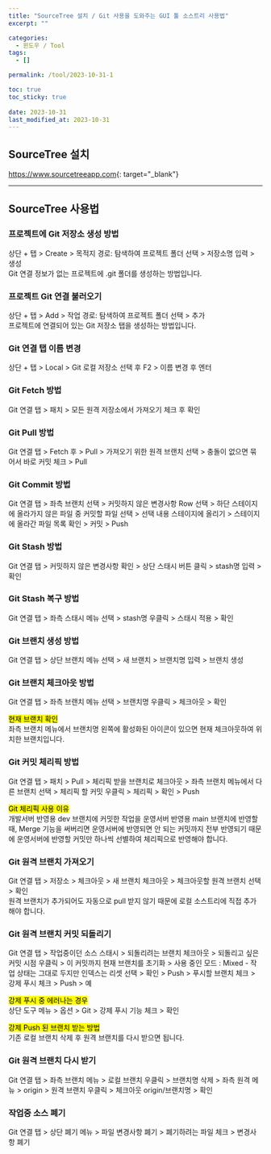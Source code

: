 ```yaml
---
title: "SourceTree 설치 / Git 사용을 도와주는 GUI 툴 소스트리 사용법"
excerpt: ""

categories:
  - 윈도우 / Tool
tags:
  - []

permalink: /tool/2023-10-31-1

toc: true
toc_sticky: true
 
date: 2023-10-31
last_modified_at: 2023-10-31
---
```


## SourceTree 설치

<https://www.sourcetreeapp.com>{: target="_blank"}

---

## SourceTree 사용법

### 프로젝트에 Git 저장소 생성 방법
상단 + 탭 > Create > 목적지 경로: 탐색하여 프로젝트 폴더 선택 > 저장소명 입력 > 생성  
Git 연결 정보가 없는 프로젝트에 .git 폴더를 생성하는 방법입니다.

### 프로젝트 Git 연결 불러오기
상단 + 탭 > Add > 작업 경로: 탐색하여 프로젝트 폴더 선택 > 추가  
프로젝트에 연결되어 있는 Git 저장소 탭을 생성하는 방법입니다.

### Git 연결 탭 이름 변경
상단 + 탭 > Local > Git 로컬 저장소 선택 후 F2 > 이름 변경 후 엔터

### Git Fetch 방법
Git 연결 탭 > 패치 > 모든 원격 저장소에서 가져오기 체크 후 확인

### Git Pull 방법
Git 연결 탭 >  Fetch 후 > Pull > 가져오기 위한 원격 브랜치 선택 > 충돌이 없으면 묶어서 바로 커밋 체크 > Pull

### Git Commit 방법
Git 연결 탭 >  좌측 브랜치 선택 > 커밋하지 않은 변경사항 Row 선택 > 하단 스테이지에 올라가지 않은 파일 중 커밋할 파일 선택 > 선택 내용 스테이지에 올리기 > 스테이지에 올라간 파일 목록 확인 > 커밋 > Push

### Git Stash 방법
Git 연결 탭 > 커밋하지 않은 변경사항 확인 > 상단 스태시 버튼 클릭 > stash명 입력 > 확인

### Git Stash 복구 방법
Git 연결 탭 > 좌측 스태시 메뉴 선택 > stash명 우클릭 > 스태시 적용 > 확인

### Git 브랜치 생성 방법
Git 연결 탭 > 상단 브랜치 메뉴 선택 > 새 브랜치 > 브랜치명 입력 > 브랜치 생성

### Git 브랜치 체크아웃 방법
Git 연결 탭 > 좌측 브랜치 메뉴 선택 > 브랜치명 우클릭 > 체크아웃 > 확인

<mark>현재 브랜치 확인</mark>  
좌측 브랜치 메뉴에서 브랜치명 왼쪽에 활성화된 아이콘이 있으면 현재 체크아웃하여 위치한 브랜치입니다.

### Git 커밋 체리픽 방법
Git 연결 탭 > 패치 > Pull > 체리픽 받을 브랜치로 체크아웃 > 좌측 브랜치 메뉴에서 다른 브랜치 선택 > 체리픽 할 커밋 우클릭 > 체리픽 > 확인 > Push

<mark>Git 체리픽 사용 이유</mark>  
개발서버 반영용 dev 브랜치에 커밋한 작업을 운영서버 반영용 main 브랜치에 반영할 때, Merge 기능을 써버리면 운영서버에 반영되면 안 되는 커밋까지 전부 반영되기 때문에 운영서버에 반영할 커밋만 하나씩 선별하여 체리픽으로 반영해야 합니다.

### Git 원격 브랜치 가져오기
Git 연결 탭 > 저장소 > 체크아웃 > 새 브랜치 체크아웃 > 체크아웃할 원격 브랜치 선택 > 확인  
원격 브랜치가 추가되어도 자동으로 pull 받지 않기 때문에 로컬 소스트리에 직접 추가해야 합니다.

### Git 원격 브랜치 커밋 되돌리기
Git 연결 탭 > 작업중이던 소스 스태시 > 되돌리려는 브랜치 체크아웃 > 되돌리고 싶은 커밋 시점 우클릭 > 이 커밋까지 현재 브랜치를 초기화 > 사용 중인 모드 : Mixed - 작업 상태는 그대로 두지만 인덱스는 리셋 선택 > 확인 >  Push > 푸시할 브랜치 체크 > 강제 푸시 체크 > Push > 예

<mark>강제 푸시 중 에러나는 경우</mark>  
상단 도구 메뉴 > 옵션 > Git > 강제 푸시 기능 체크 > 확인

<mark>강제 Push 된 브랜치 받는 방법</mark>  
기존 로컬 브랜치 삭제 후 원격 브랜치를 다시 받으면 됩니다.

### Git 원격 브랜치 다시 받기
Git 연결 탭 > 좌측 브랜치 메뉴 > 로컬 브랜치 우클릭 > 브랜치명 삭제 > 좌측 원격 메뉴 > origin > 원격 브랜치 우클릭 > 체크아웃 origin/브랜치명 > 확인

### 작업중 소스 폐기
Git 연결 탭 > 상단 폐기 메뉴 > 파일 변경사항 폐기 > 폐기하려는 파일 체크 > 변경사항 폐기
